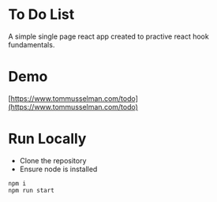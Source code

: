 # To Do List

A simple single page react app created to practive react hook fundamentals.

# Demo

[https://www.tommusselman.com/todo](https://www.tommusselman.com/todo)

# Run Locally

- Clone the repository
- Ensure node is installed

```
npm i
npm run start
```
